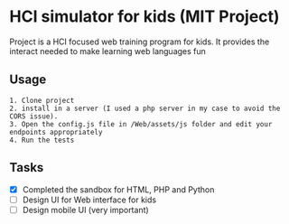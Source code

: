 # HCI simulator for kids (MIT Project)
Project is a HCI focused web training program for kids. It provides the interact needed to make learning web languages fun
## Usage
    1. Clone project
    2. install in a server (I used a php server in my case to avoid the CORS issue).
    3. Open the config.js file in /Web/assets/js folder and edit your endpoints appropriately
    4. Run the tests
## Tasks
- [x] Completed the sandbox for HTML, PHP and Python
- [ ] Design UI for Web interface for kids
- [ ] Design mobile UI (very important)